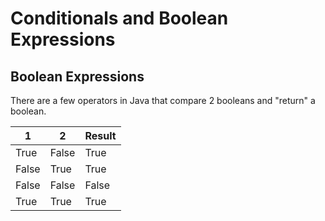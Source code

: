# Conditionals and Boolean Expressions

## Boolean Expressions
There are a few operators in Java that compare 2 booleans and "return" a boolean.

|  1  |  2  | Result
| --- | --- | ---
| True | False | True
| False | True | True
| False | False | False
| True | True | True
